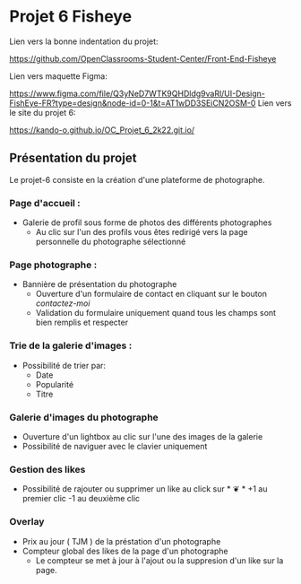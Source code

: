 # Projet 6 Fisheye
Lien vers la bonne indentation du projet:

https://github.com/OpenClassrooms-Student-Center/Front-End-Fisheye

Lien vers maquette Figma:

https://www.figma.com/file/Q3yNeD7WTK9QHDldg9vaRl/UI-Design-FishEye-FR?type=design&node-id=0-1&t=AT1wDD3SEiCN2OSM-0
Lien vers le site du projet 6:

https://kando-o.github.io/OC_Projet_6_2k22.git.io/

## Présentation du projet

Le projet-6 consiste en la création d'une plateforme de photographe.

### Page d'accueil :

- Galerie de profil sous forme de photos des différents photographes
	- Au clic sur l'un des profils vous êtes redirigé vers la page personnelle du photographe sélectionné

### Page photographe :
- Bannière de présentation du photographe
	- Ouverture d'un formulaire de contact en cliquant sur le bouton *contactez-moi*
	- Validation du formulaire uniquement quand tous les champs sont bien remplis et respecter

### Trie de la galerie d'images :
- Possibilité de trier par:
	- Date
	- Popularité
	- Titre

### Galerie d'images du photographe
- Ouverture d'un lightbox au clic sur l'une des images de la galerie
- Possibilité de naviguer avec le clavier uniquement

### Gestion des likes
- Possibilité de rajouter ou supprimer un like au click sur * ❦ * +1 au premier clic -1 au deuxième clic

### Overlay
- Prix au jour ( TJM ) de la préstation d'un photographe
- Compteur global des likes de la page d'un photographe
	- Le compteur se met à jour à l'ajout ou la suppresion d'un like sur la page.
